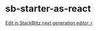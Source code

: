 # sb-starter-as-react

[Edit in StackBlitz next generation editor ⚡️](https://stackblitz.com/~/github.com/h0-h0-h0/sb-starter-as-react)